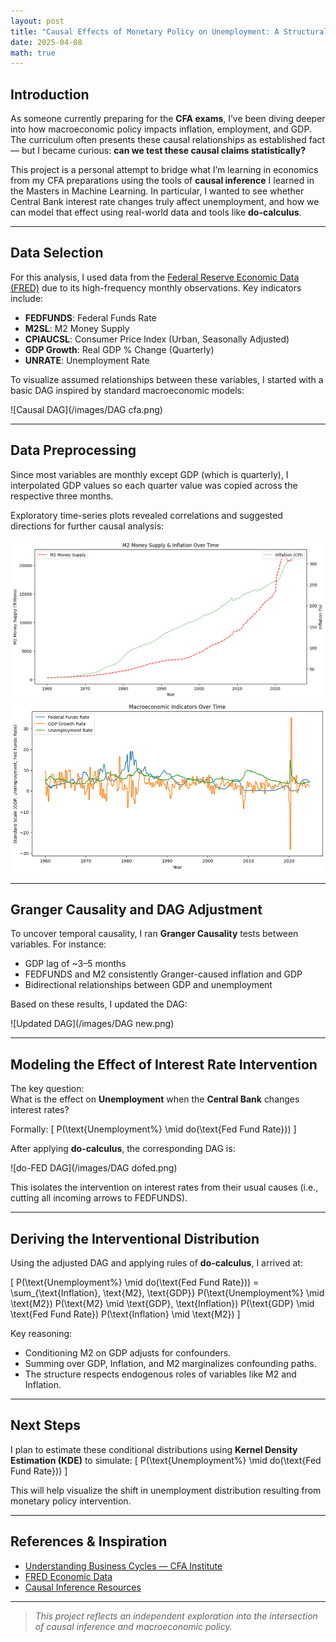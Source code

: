 ```yaml
---
layout: post
title: "Causal Effects of Monetary Policy on Unemployment: A Structural Approach"
date: 2025-04-08
math: true
---
```


## Introduction

As someone currently preparing for the **CFA exams**, I’ve been diving deeper into how macroeconomic policy impacts inflation, employment, and GDP. The curriculum often presents these causal relationships as established fact — but I became curious: **can we test these causal claims statistically?**

This project is a personal attempt to bridge what I’m learning in economics from my CFA preparations using the tools of **causal inference** I learned in the Masters in Machine Learning.
In particular, I wanted to see whether Central Bank interest rate changes truly affect unemployment, and how we can model that effect using real-world data and tools like **do-calculus**.

---

## Data Selection

For this analysis, I used data from the [Federal Reserve Economic Data (FRED)](https://fred.stlouisfed.org/) due to its high-frequency monthly observations. Key indicators include:

- **FEDFUNDS**: Federal Funds Rate
- **M2SL**: M2 Money Supply
- **CPIAUCSL**: Consumer Price Index (Urban, Seasonally Adjusted)
- **GDP Growth**: Real GDP % Change (Quarterly)
- **UNRATE**: Unemployment Rate

To visualize assumed relationships between these variables, I started with a basic DAG inspired by standard macroeconomic models:

![Causal DAG](/images/DAG cfa.png)

---

## Data Preprocessing

Since most variables are monthly except GDP (which is quarterly), I interpolated GDP values so each quarter value was copied across the respective three months.

Exploratory time-series plots revealed correlations and suggested directions for further causal analysis:

![Time Series Plot 1](/images/ts1.png)  
![Time Series Plot 2](/images/ts2.png)

---

## Granger Causality and DAG Adjustment

To uncover temporal causality, I ran **Granger Causality** tests between variables. For instance:

- GDP lag of ~3–5 months
- FEDFUNDS and M2 consistently Granger-caused inflation and GDP
- Bidirectional relationships between GDP and unemployment

Based on these results, I updated the DAG:

![Updated DAG](/images/DAG new.png)

---

## Modeling the Effect of Interest Rate Intervention

The key question:  
What is the effect on **Unemployment** when the **Central Bank** changes interest rates?

Formally:
\[
P(\text{Unemployment\%} \mid do(\text{Fed Fund Rate}))
\]

After applying **do-calculus**, the corresponding DAG is:

![do-FED DAG](/images/DAG dofed.png)

This isolates the intervention on interest rates from their usual causes (i.e., cutting all incoming arrows to FEDFUNDS).

---

## Deriving the Interventional Distribution

Using the adjusted DAG and applying rules of **do-calculus**, I arrived at:

\[
P(\text{Unemployment\%} \mid do(\text{Fed Fund Rate})) =
\sum_{\text{Inflation}, \text{M2}, \text{GDP}}
P(\text{Unemployment\%} \mid \text{M2})
P(\text{M2} \mid \text{GDP}, \text{Inflation})
P(\text{GDP} \mid \text{Fed Fund Rate})
P(\text{Inflation} \mid \text{M2})
\]

Key reasoning:
- Conditioning M2 on GDP adjusts for confounders.
- Summing over GDP, Inflation, and M2 marginalizes confounding paths.
- The structure respects endogenous roles of variables like M2 and Inflation.

---

## Next Steps

I plan to estimate these conditional distributions using **Kernel Density Estimation (KDE)** to simulate:
\[
P(\text{Unemployment\%} \mid do(\text{Fed Fund Rate}))
\]

This will help visualize the shift in unemployment distribution resulting from monetary policy intervention.

---

## References & Inspiration

- [Understanding Business Cycles — CFA Institute](https://www.cfainstitute.org/insights/professional-learning/refresher-readings/2025/understanding-business-cycles)  
- [FRED Economic Data](https://fred.stlouisfed.org/)  
- [Causal Inference Resources](https://www.cambridge.org/core/books/causal-inference-in-statistics/)

---

> *This project reflects an independent exploration into the intersection of causal inference and macroeconomic policy.*
